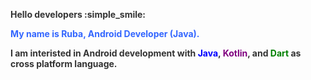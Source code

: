 <p><span style="color: #333333;"><strong>Hello developers :simple_smile:</strong></span></p>
<p><span style="color: #3366ff;"><strong>My name is Ruba, Android Developer (Java).</strong></span></p>
<p><span style="color: #333333;"><strong>I am interisted in Android development with <span style="color: #0000ff;">Java</span>, <span style="color: #800080;">Kotlin</span>, and <span style="color: #008000;">Dart </span>as cross platform language.</strong></span></p>
<div id="s3gt_translate_tooltip_mini" class="s3gt_translate_tooltip_mini_box" style="background: initial !important; border: initial !important; border-radius: initial !important; border-spacing: initial !important; border-collapse: initial !important; direction: ltr !important; flex-direction: initial !important; font-weight: initial !important; height: initial !important; letter-spacing: initial !important; min-width: initial !important; max-width: initial !important; min-height: initial !important; max-height: initial !important; margin: auto !important; outline: initial !important; padding: initial !important; position: absolute; table-layout: initial !important; text-align: initial !important; text-shadow: initial !important; width: initial !important; word-break: initial !important; word-spacing: initial !important; overflow-wrap: initial !important; box-sizing: initial !important; display: initial !important; color: inherit !important; font-size: 13px !important; font-family: X-LocaleSpecific, sans-serif, Tahoma, Helvetica !important; line-height: 13px !important; vertical-align: top !important; white-space: inherit !important; left: 37px; top: 74px; opacity: 0.2;">
<div id="s3gt_translate_tooltip_mini_logo" class="s3gt_translate_tooltip_mini" title="Translate selected text">&nbsp;</div>
<div id="s3gt_translate_tooltip_mini_sound" class="s3gt_translate_tooltip_mini" title="Play">&nbsp;</div>
<div id="s3gt_translate_tooltip_mini_copy" class="s3gt_translate_tooltip_mini" title="Copy text to Clipboard">&nbsp;</div>
</div>

